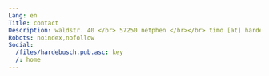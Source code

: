 ```yaml
---
Lang: en
Title: contact
Description: waldstr. 40 </br> 57250 netphen </br></br> timo [at] hardebusch [dot] org. pgp key below.
Robots: noindex,nofollow
Social:
  /files/hardebusch.pub.asc: key
  /: home
---
```

